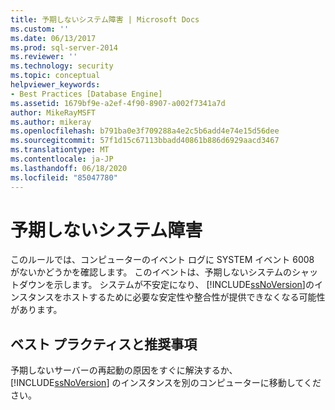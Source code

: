 ```yaml
---
title: 予期しないシステム障害 | Microsoft Docs
ms.custom: ''
ms.date: 06/13/2017
ms.prod: sql-server-2014
ms.reviewer: ''
ms.technology: security
ms.topic: conceptual
helpviewer_keywords:
- Best Practices [Database Engine]
ms.assetid: 1679bf9e-a2ef-4f90-8907-a002f7341a7d
author: MikeRayMSFT
ms.author: mikeray
ms.openlocfilehash: b791ba0e3f709288a4e2c5b6add4e74e15d56dee
ms.sourcegitcommit: 57f1d15c67113bbadd40861b886d6929aacd3467
ms.translationtype: MT
ms.contentlocale: ja-JP
ms.lasthandoff: 06/18/2020
ms.locfileid: "85047780"
---
```

# <a name="unexpected-system-failures"></a>予期しないシステム障害
  このルールでは、コンピューターのイベント ログに SYSTEM イベント 6008 がないかどうかを確認します。 このイベントは、予期しないシステムのシャットダウンを示します。 システムが不安定になり、 [!INCLUDE[ssNoVersion](../../includes/ssnoversion-md.md)]のインスタンスをホストするために必要な安定性や整合性が提供できなくなる可能性があります。  
  
## <a name="best-practices-recommendations"></a>ベスト プラクティスと推奨事項  
 予期しないサーバーの再起動の原因をすぐに解決するか、 [!INCLUDE[ssNoVersion](../../includes/ssnoversion-md.md)] のインスタンスを別のコンピューターに移動してください。  
  
  

